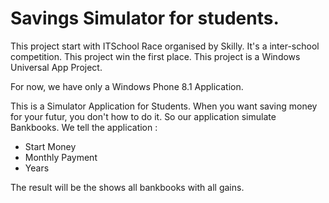 Savings Simulator for students.
==========

This project start with ITSchool Race organised by Skilly. It's a inter-school competition.
This project win the first place.
This project is a Windows Universal App Project.



For now, we have only a Windows Phone 8.1 Application.


This is a Simulator Application for Students. When you want saving money for your futur, you don't how to do it.
So our application simulate Bankbooks. We tell the application :
- Start Money
- Monthly Payment
- Years

The result will be the shows all bankbooks with all gains.


